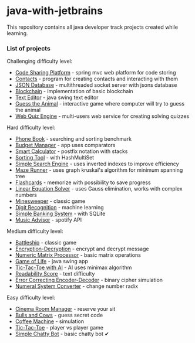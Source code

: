 # java-with-jetbrains

This repository contains all java developer track projects created while learning.

### List of projects

Challenging difficulty level:
- [Code Sharing Platform] - spring mvc web platform for code storing
- [Contacts] - program for creating contacts and interacting with them
- [JSON Database] - multithreaded socket server with jsons database
- [Blockchain] - implementation of basic blockchain
- [Text Editor] - java swing text editor
- [Guess the Animal] - interactive game where computer will try to guess the animal
- [Web Quiz Engine] - multi-users web service for creating solving quizzes

Hard difficulty level:
- [Phone Book] - searching and sorting benchmark
- [Budget Manager] - app uses comparators
- [Smart Calculator] - postfix notation with stacks
- [Sorting Tool] - with HashMultiSet
- [Simple Search Engine] - uses inverted indexes to improve efficiency
- [Maze Runner] - uses graph kruskal's algorithm for minimum spanning tree
- [Flashcards] - memorize with possibility to save progress
- [Linear Equation Solver] - uses Gauss elimination, works with complex numbers
- [Minesweeper] - classic game
- [Digit Recognition] - machine learning
- [Simple Banking System] - with SQLite
- [Music Advisor] - spotify API

Medium difficulty level:
- [Battleship] - classic game
- [Encryption-Decryption] - encrypt and decrypt message
- [Numeric Matrix Processor] - basic matrix operations
- [Game of Life] - java swing app
- [Tic-Tac-Toe with AI] - AI uses minimax algorithm
- [Readability Score] - text difficulty
- [Error Correcting Encoder-Decoder] - binary cipher simulation
- [Numeral System Converter] - change number radix

Easy difficulty level:
  - [Cinema Room Manager] - reserve your sit
  - [Bulls and Cows] - guess secret code
  - [Coffee Machine] - simulation
  - [Tic-Tac-Toe] - player vs player game
  - [Simple Chatty Bot] - basic chatty bot ✔



   [Cinema Room Manager]: <easy/cinema>
   [Bulls and Cows]: <easy/bullscows>
   [Coffee Machine]: <easy/machine>
   [Tic-Tac-Toe]: <easy/tictactoe>
   [Simple Chatty Bot]: <easy/bot>
   
   [Battleship]: <medium/battleship>
   [Encryption-Decryption]: <medium/encryptdecrypt>
   [Numeric Matrix Processor]: <medium/processor>
   [Game of Life]: <medium/life>
   [Tic-Tac-Toe with AI]: <medium/tictactoeai>
   [Readability Score]: <medium/readability>
   [Error Correcting Encoder-Decoder]: <medium/correcter>
   [Numeral System Converter]: <medium/converter>
   
   [Phone Book]: <hard/phonebook>
   [Budget Manager]: <hard/budget>
   [Smart Calculator]: <hard/calculator>
   [Sorting Tool]: <hard/sorting>
   [Simple Search Engine]: <hard/search>
   [Maze Runner]: <hard/maze>
   [Flashcards]: <hard/flashcards>
   [Linear Equation Solver]: <hard/solver>
   [Minesweeper]: <hard/minesweeper>
   [Digit Recognition]: <hard/recognition>
   [Simple Banking System]: <hard/banking>
   [Music Advisor]: <hard/advisor>

   [Code Sharing Platform]: <challenging/platform>
   [Contacts]: <challenging/contacts>
   [JSON Database]: <challenging/jsondatabase>
   [Blockchain]: <challenging/blockchain>
   [Text Editor]: <challenging/editor>
   [Guess the Animal]: <challenging/animals>
   [Web Quiz Engine]: <challenging/engine>

